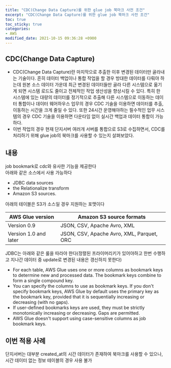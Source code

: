 ```yaml
---
title: "CDC(Change Data Capture)를 위한 glue job 북마크 사전 조건"
excerpt: "CDC(Change Data Capture)를 위한 glue job 북마크 사전 조건"
toc: true
toc_sticky: true
categories:
- AWS 
modified_date: 2021-10-15 09:36:28 +0900
---
```

## CDC(Change Data Capture)
- CDC(Change Data Capture)란 마지막으로 추출한 이후 변경된 데이터만 골라내는 기술이다. 흔히 데이터 백업이나 통합 작업을 할 경우 방대한 데이터를 다뤄야 하는데 원본 소스 데이터 가운데 최근 변경된 데이터들만 골라 다른 시스템으로 옮기게 되면 시스템 로드도 줄이고 전체적인 작업 생산성을 향상시킬 수 있다. 특히 한 시스템에 있는 대량의 데이터를 정기적으로 추출해 다른 시스템으로 이동하는 데이터 통합이나 데이터 웨어하우스 업무의 경우 CDC 기술을 이용하면 데이터를 추출, 이동하는 시간을 크게 줄일 수 있다. 또한 24시간 운영해야하는 필수적인 업무 시스템의 경우 CDC 기술을 이용하면 다운타임 없이 실시간 백업과 데이터 통합이 가능하다.
- 이번 작업의 경우 현재 단지서버 여러개 서버를 통합으로 S3로 수집하면서, CDC를 처리하기 위해 glue job의 북마크를 사용할 수 있는지 살펴보았다.
## 내용
job bookmark로 cdc와 유사한 기능을 제공한다    
아래와 같은 소스에서 사용 가능하다

* JDBC data sources
* the Relationalize transform
* Amazon S3 sources.

아래의 테이블은 S3가 소스일 경우 지원하는 포맷이다

| AWS Glue version | Amazon S3 source formats |
| --- | --- |
| Version 0.9 | JSON, CSV, Apache Avro, XML |
| Version 1.0 and later | JSON, CSV, Apache Avro, XML, Parquet, ORC |

JDBC는 아래와 같은 룰을 따라야 한다(정렬된 프라이머리키가 있어야하고 한번 수행하고 지나간 데이터 중 update로 변경된 내용은 갱신하지 못한다)

* <span style="color: inherit;">For each table, AWS Glue uses one or more columns as bookmark keys to determine new and processed data. The bookmark keys combine to form a single compound key.</span>
* <span style="color: inherit;">You can specify the columns to use as bookmark keys. If you don't specify bookmark keys, AWS Glue by default uses the primary key as the bookmark key, provided that it is sequentially increasing or decreasing (with no gaps).</span>
* <span style="color: inherit;">If user-defined bookmarks keys are used, they must be strictly monotonically increasing or decreasing. Gaps are permitted.</span>
* <span style="color: inherit;">AWS Glue doesn't support using case-sensitive columns as job bookmark keys.</span>

## 이번 적용 사례 
단지서버는 대부분 created_at의 시간 데이터가 존재하여 북마크를 사용할 수 있으나, 시간 데이터 없는 정보 테이블의 경우 사용 불가